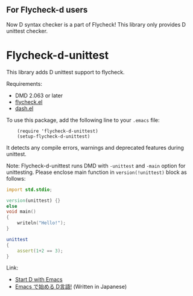 ## For Flycheck-d users
Now D syntax checker is a part of Flycheck!
This library only provides D unittest checker.

# Flycheck-d-unittest

This library adds D unittest support to flycheck.

Requirements:
  * DMD 2.063 or later
  * [flycheck.el](https://github.com/flycheck/flycheck)
  * [dash.el](https://github.com/magnars/dash.el)

To use this package, add the following line to your `.emacs` file:
```elisp
    (require 'flycheck-d-unittest)
    (setup-flycheck-d-unittest)
```
It detects any compile errors, warnings and deprecated features during unittest.

Note: Flycheck-d-unittest runs DMD with `-unittest` and `-main` option for unittesting.
Please enclose main function in `version(!unittest)` block as follows:

```d
import std.stdio;

version(unittest) {}
else
void main()
{
    writeln("Hello!");
}

unittest
{
    assert(1+2 == 3);
}
```

Link:
  * [Start D with Emacs](https://github.com/flycheck/flycheck-d-unittest/wiki/Start-D-with-Emacs)
  * [Emacs で始める D言語!](http://qiita.com/tm_tn/items/1d01c4500e1ca7632140) (Written in Japanese)
